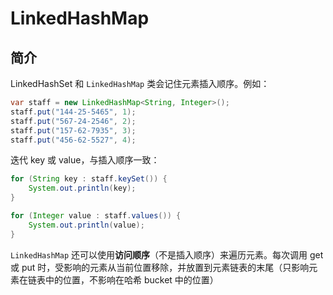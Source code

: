 # LinkedHashMap

## 简介

LinkedHashSet 和 `LinkedHashMap` 类会记住元素插入顺序。例如：

```java
var staff = new LinkedHashMap<String, Integer>();
staff.put("144-25-5465", 1);
staff.put("567-24-2546", 2);
staff.put("157-62-7935", 3);
staff.put("456-62-5527", 4);
```

迭代 key 或 value，与插入顺序一致：

```java
for (String key : staff.keySet()) {
    System.out.println(key);
}

for (Integer value : staff.values()) {
    System.out.println(value);
}
```

`LinkedHashMap` 还可以使用**访问顺序**（不是插入顺序）来遍历元素。每次调用 get 或 put 时，受影响的元素从当前位置移除，并放置到元素链表的末尾（只影响元素在链表中的位置，不影响在哈希  bucket 中的位置）